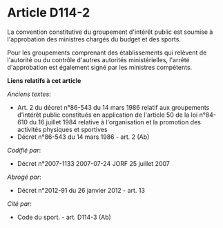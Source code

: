 # Article D114-2

La convention constitutive du groupement d'intérêt public est soumise à l'approbation des ministres chargés du budget et des
sports.

Pour les groupements comprenant des établissements qui relèvent de l'autorité ou du contrôle d'autres autorités
ministérielles, l'arrêté d'approbation est également signé par les ministres compétents.

**Liens relatifs à cet article**

_Anciens textes_:

  - Art. 2 du décret n°86-543 du 14 mars 1986 relatif aux groupements d'intérêt public constitués en application de l'article 50 de la loi n°84-610 du 16 juillet 1984 relative à l'organisation et la promotion des activités physiques et sportives
  - Décret n°86-543 du 14 mars 1986 - art. 2 (Ab)

_Codifié par_:

  - Décret n°2007-1133 2007-07-24 JORF 25 juillet 2007

_Abrogé par_:

  - Décret n°2012-91 du 26 janvier 2012 - art. 13

_Cité par_:

  - Code du sport. - art. D114-3 (Ab)
